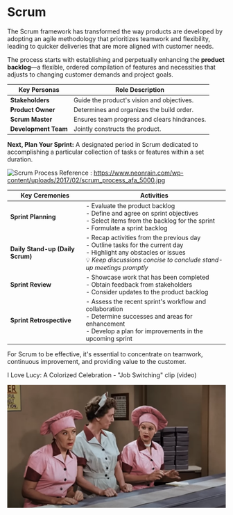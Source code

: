 # Scrum

The Scrum framework has transformed the way products are developed by adopting an agile methodology that prioritizes teamwork and flexibility, leading to quicker deliveries that are more aligned with customer needs.

The process starts with establishing and perpetually enhancing the **product backlog**—a flexible, ordered compilation of features and necessities that adjusts to changing customer demands and project goals.

| Key Personas | Role Description |
|--------------|------------------|
| **Stakeholders** | Guide the product's vision and objectives. |
| **Product Owner** | Determines and organizes the build order. |
| **Scrum Master** | Ensures team progress and clears hindrances. |
| **Development Team** | Jointly constructs the product. |

**Next, Plan Your Sprint:**
A designated period in Scrum dedicated to accomplishing a particular collection of tasks or features within a set duration.

![Scrum Process](https://www.neonrain.com/wp-content/uploads/2017/02/scrum_process_afa_5000.jpg)
Reference : <https://www.neonrain.com/wp-content/uploads/2017/02/scrum_process_afa_5000.jpg>

| Key Ceremonies | Activities |
|----------------|------------|
| **Sprint Planning** | - Evaluate the product backlog<br>- Define and agree on sprint objectives<br>- Select items from the backlog for the sprint<br>- Formulate a sprint backlog |
| **Daily Stand-up (Daily Scrum)** | - Recap activities from the previous day<br>- Outline tasks for the current day<br>- Highlight any obstacles or issues<br>💡 *Keep discussions concise to conclude stand-up meetings promptly* |
| **Sprint Review** | - Showcase work that has been completed<br>- Obtain feedback from stakeholders<br>- Consider updates to the product backlog |
| **Sprint Retrospective** | - Assess the recent sprint's workflow and collaboration<br>- Determine successes and areas for enhancement<br>- Develop a plan for improvements in the upcoming sprint |

For Scrum to be effective, it's essential to concentrate on teamwork, continuous improvement, and providing value to the customer.

I Love Lucy: A Colorized Celebration - "Job Switching" clip (video)

[![I Love Lucy: A Colorized Celebration - "Job Switching" clip](images/Scrum.png)](https://youtu.be/K3axU2b0dDk?si=20V6HVKbDl4OeEht)
